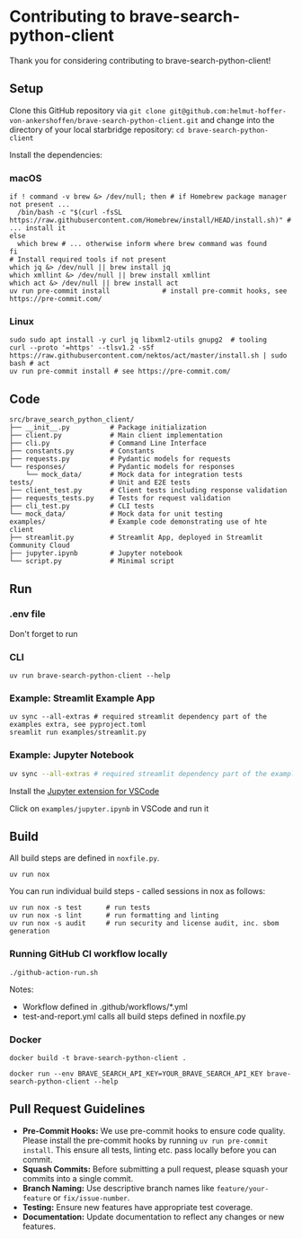 # Contributing to brave-search-python-client

Thank you for considering contributing to brave-search-python-client!

## Setup

Clone this GitHub repository via ```git clone git@github.com:helmut-hoffer-von-ankershoffen/brave-search-python-client.git``` and change into the directory of your local starbridge repository: ```cd brave-search-python-client```

Install the dependencies:

### macOS

```shell
if ! command -v brew &> /dev/null; then # if Homebrew package manager not present ...
  /bin/bash -c "$(curl -fsSL https://raw.githubusercontent.com/Homebrew/install/HEAD/install.sh)" # ... install it
else
  which brew # ... otherwise inform where brew command was found
fi
# Install required tools if not present
which jq &> /dev/null || brew install jq
which xmllint &> /dev/null || brew install xmllint
which act &> /dev/null || brew install act
uv run pre-commit install             # install pre-commit hooks, see https://pre-commit.com/
```

### Linux

```shell
sudo sudo apt install -y curl jq libxml2-utils gnupg2  # tooling
curl --proto '=https' --tlsv1.2 -sSf https://raw.githubusercontent.com/nektos/act/master/install.sh | sudo bash # act
uv run pre-commit install # see https://pre-commit.com/
```

## Code

```
src/brave_search_python_client/
├── __init__.py          # Package initialization
├── client.py            # Main client implementation
├── cli.py               # Command Line Interface
├── constants.py         # Constants
├── requests.py          # Pydantic models for requests
└── responses/           # Pydantic models for responses
    └── mock_data/       # Mock data for integration tests
tests/                   # Unit and E2E tests
├── client_test.py       # Client tests including response validation
├── requests_tests.py    # Tests for request validation
├── cli_test.py          # CLI tests
└── mock_data/           # Mock data for unit testing
examples/                # Example code demonstrating use of hte client
├── streamlit.py         # Streamlit App, deployed in Streamlit Community Cloud
├── jupyter.ipynb        # Jupyter notebook
└── script.py            # Minimal script
```

## Run

### .env file

Don't forget to run



### CLI

```shell
uv run brave-search-python-client --help
```

### Example: Streamlit Example App

```shell
uv sync --all-extras # required streamlit dependency part of the examples extra, see pyproject.toml
sreamlit run examples/streamlit.py
```

### Example: Jupyter Notebook

```bash
uv sync --all-extras # required streamlit dependency part of the examples extra, see pyproject.toml
```

Install the [Jupyter extension for VSCode](https://marketplace.visualstudio.com/items?itemName=ms-toolsai.jupyter)

Click on `examples/jupyter.ipynb` in VSCode and run it

## Build

All build steps are defined in `noxfile.py`.

```shell
uv run nox
```

You can run individual build steps - called sessions in nox as follows:

```shell
uv run nox -s test      # run tests
uv run nox -s lint      # run formatting and linting
uv run nox -s audit     # run security and license audit, inc. sbom generation
```

### Running GitHub CI workflow locally

```shell
./github-action-run.sh
```

Notes:

- Workflow defined in .github/workflows/*.yml
- test-and-report.yml calls all build steps defined in noxfile.py

### Docker

```shell
docker build -t brave-search-python-client .
```

```shell
docker run --env BRAVE_SEARCH_API_KEY=YOUR_BRAVE_SEARCH_API_KEY brave-search-python-client --help
```

## Pull Request Guidelines

- **Pre-Commit Hooks:** We use pre-commit hooks to ensure code quality. Please install the pre-commit hooks by running `uv run pre-commit install`. This ensure all tests, linting etc. pass locally before you can commit.
- **Squash Commits:** Before submitting a pull request, please squash your commits into a single commit.
- **Branch Naming:** Use descriptive branch names like `feature/your-feature` or `fix/issue-number`.
- **Testing:** Ensure new features have appropriate test coverage.
- **Documentation:** Update documentation to reflect any changes or new features.
